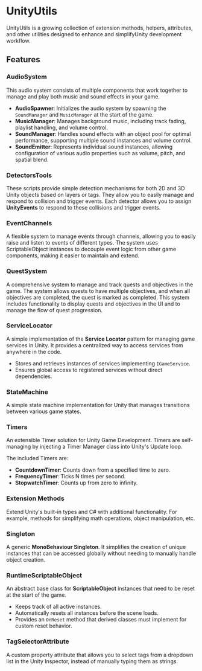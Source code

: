 # UnityUtils

UnityUtils is a growing collection of extension methods, helpers, attributes, and other utilities designed to enhance and simplifyUnity development workflow.

## Features

### AudioSystem
This audio system consists of multiple components that work together to manage and play both music and sound effects in your game.

- **AudioSpawner**: Initializes the audio system by spawning the `SoundManager` and `MusicManager` at the start of the game.
- **MusicManager**: Manages background music, including track fading, playlist handling, and volume control.
- **SoundManager**: Handles sound effects with an object pool for optimal performance, supporting multiple sound instances and volume control.
- **SoundEmitter**: Represents individual sound instances, allowing configuration of various audio properties such as volume, pitch, and spatial blend.

### DetectorsTools
These scripts provide simple detection mechanisms for both 2D and 3D Unity objects based on layers or tags. They allow you to easily manage and respond to collision and trigger events. Each detector allows you to assign **UnityEvents** to respond to these collisions and trigger events.

### EventChannels
A flexible system to manage events through channels, allowing you to easily raise and listen to events of different types. The system uses ScriptableObject instances to decouple event logic from other game components, making it easier to maintain and extend.

### QuestSystem
A comprehensive system to manage and track quests and objectives in the game. The system allows quests to have multiple objectives, and when all objectives are completed, the quest is marked as completed. This system includes functionality to display quests and objectives in the UI and to manage the flow of quest progression.

### ServiceLocator
A simple implementation of the **Service Locator** pattern for managing game services in Unity. It provides a centralized way to access services from anywhere in the code.

- Stores and retrieves instances of services implementing `IGameService`.
- Ensures global access to registered services without direct dependencies.

### StateMachine
A simple state machine implementation for Unity that manages transitions between various game states.

### Timers
An extensible Timer solution for Unity Game Development. Timers are self-managing by injecting a Timer Manager class into Unity's Update loop.

The included Timers are:
- **CountdownTimer**: Counts down from a specified time to zero.
- **FrequencyTimer**: Ticks N times per second.
- **StopwatchTimer**: Counts up from zero to infinity.

### Extension Methods
Extend Unity's built-in types and C# with additional functionality. For example, methods for simplifying math operations, object manipulation, etc.

### Singleton
A generic **MonoBehaviour Singleton**. It simplifies the creation of unique instances that can be accessed globally without needing to manually handle object creation.

### RuntimeScriptableObject
An abstract base class for **ScriptableObject** instances that need to be reset at the start of the game.

- Keeps track of all active instances.
- Automatically resets all instances before the scene loads.
- Provides an `OnReset` method that derived classes must implement for custom reset behavior.

### TagSelectorAttribute
A custom property attribute that allows you to select tags from a dropdown list in the Unity Inspector, instead of manually typing them as strings.
